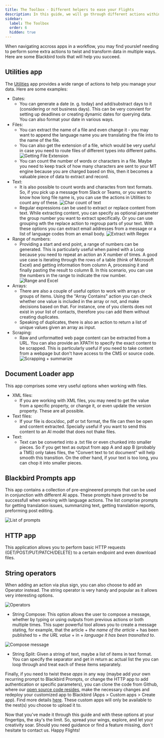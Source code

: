 ```yaml
---
title: The Toolbox - Different helpers to ease your Flights
description: In this guide, we will go through different actions within Blackbird's pre-built apps that will help with data extraction or transformation, many times a must for your workflows.
sidebar:
  label: The Toolbox
  order: 6
  hidden: true
---
```


When navigating accross apps in a workflow, you may find yourslef needing to perform some extra actions to twist and transform data in multiple ways. Here are some Blackbird tools that will help you succeed.

## Utilities app

The [Utilities](https://docs.blackbird.io/apps/utilities/) app provides a wide range of actions to help you manage your data. Here are some examples:

- Dates: 
    - You can generate a date (e. g. today) and add/substract days to it (considering or not business days). This can be very convient for setting up deadlines or creating dynamic dates for querying data. You can also format your date in various ways.
- Files: 
    - You can extract the name of a file and even change it - you may want to append the language name you are translating the file into to the name of the file. 
    - You can also get the extension of a file, which would be very useful in case you need to route files of different types into different paths. 
    ![Getting File Extension](../../../assets/guides/toolbox/Toolbox_1.png)
    - You can count the number of words or characters in a file. Maybe you need to keep track of how many characters are sent to your MT engine because you are charged based on this, then it becomes a valuable piece of data to extract and record. 
- Text:
    - It is also possible to count words and charactes from text formats. So, if you pick up a message from Slack or Teams, or you want to know how long file name is, you can use the actions in Utilities to count any of these.
    ![Char count of text](../../../assets/guides/toolbox/Toolbox_2.png)
    - Regular expressions can be used to extract or replace content from text. While extracting content, you can specify as optional parameter the group number you want to extract specifically. Or you can use grouping wth the replace action to regroup parts of your text. With these options you can extract email addresses from a message or a list of language codes from an email body. 
    ![Extract with Regex](../../../assets/guides/toolbox/Toolbox_3.png)
- Range of numbers:
    - Providing a start and end point, a range of numbers can be generated. This is particularly useful when paired with a Loop because you need to repeat an action an X number of times. A good use case is iterating through the rows of a table (think of Microsoft Excel) and getting information from column A, processing it and finally pasting the result to column B. In this scenario, you can use the numbers in the range to indicate the row number.
    ![Range and Excel](../../../assets/guides/toolbox/Toolbox_4.png)
- Arrays:
    - There are also a couple of useful option to work with arrays or groups of items. Using the "Array Contains" action you can check whether one value is included in the array or not, and make decisions based on that. For instance, one of you clients does not exist in your list of contacts, therefore you can add them without creating duplicates. 
    - Speaking of duplicates, there is also an action to return a list of unique values given an array as input. 
- Scraping:
    - Raw and unformatted web page content can be extracted from a URL. You can also provide an XPATH to specify the exact content to be scrapped. This is particularly useful if you need to take content from a webpage but don't have access to the CMS or source code.
    ![Scrapping + summarize](../../../assets/guides/toolbox/Toolbox_5.png)

## Document Loader app

This app comprises some very useful options when working with files.

- XML files:
    - If you are working with XML files, you may need to get the value from a specific property, or change it, or even update the version property. These are all possible. 
- Text files:
    - If your file is docx/doc, pdf or txt format, the file can then be open and content extracted. Specially useful if you want to send this content to an AI model that does not thake files. 
- Text:
    - Text can be converted into a .txt file or even chunked into smaller pieces. So if you get text as output from app A and app B (probably a TMS) only takes files, the "Convert text to txt document" will help smooth this transition. On the other hand, if your text is too long, you can chop it into smaller pieces. 

## Blackbird Prompts app

This app contains a collection of pre-engineered prompts that can be used in conjunction with different AI apps. These prompts have proved to be successfull when working with language actions. The list comprise prompts for getting translation issues, summarizing text, getting translation reports, preforming post editing. 

![List of prompts](../../../assets/guides/toolbox/Toolbox_6.png)

## HTTP app

This application allows you to perform basic HTTP requests (GET/POST/PUT/PATCH/DELETE) to a certain endpoint and even download files. 

## String operators

When adding an action via plus sign, you can also choose to add an Operator instead. The string operator is very handy and popular as it allows very interesting options.

![Operators](../../../assets/guides/toolbox/Toolbox_7.png)

- String Compose: This option allows the user to compose a message, whether by typing or using outputs from previous actions or both multiple times. This super powerful tool allows you to create a message stating, for example, that the article + _the name of the article_ + has been published to + _the URL value_ + in + _language it has been trasnalted to_.

![Compose message](../../../assets/guides/toolbox/Toolbox_8.png)

- String Split: Given a string of text, maybe a list of items in text format. You can specify the separator and get in return ac actual list the you can loop through and treat each of these items separately. 

Finally, if you need to twist these _apps_ in any way (maybe add your own recurring prompt to Blackbird Prompts, or change the HTTP app to add authentication or specific parameters), you can clone the code from Github, where our [open source code resides](https://github.com/orgs/bb-io/repositories), make the necessary changes and redeploy your customized app to Blackbird (Apps > Custom apps > Create app). Find more details [here](https://docs.blackbird.io/sdk/deploying/#uploading). These custom apps will only be available to the nest(s) you choose to upload it to. 

Now that you've made it through this guide and with these options at your fingertips, the sky's the limit. So, spread your wings, explore, and let your creativity soar. Should you need guidance or find a feature missing, don't hesitate to contact us. Happy Flights!

